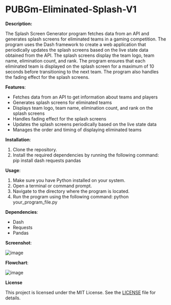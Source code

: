 # PUBGm-Eliminated-Splash-V1


**Description:** 

The Splash Screen Generator program fetches data from an API and generates splash screens for eliminated teams in a gaming competition. The program uses the Dash framework to create a web application that periodically updates the splash screens based on the live state data obtained from the API. The splash screens display the team logo, team name, elimination count, and rank. The program ensures that each eliminated team is displayed on the splash screen for a maximum of 10 seconds before transitioning to the next team. The program also handles the fading effect for the splash screens.

**Features**:

-   Fetches data from an API to get information about teams and players
-   Generates splash screens for eliminated teams
-   Displays team logo, team name, elimination count, and rank on the splash screens
-   Handles fading effect for the splash screens
-   Updates the splash screens periodically based on the live state data
-   Manages the order and timing of displaying eliminated teams

**Installation**:

1.  Clone the repository.
2.  Install the required dependencies by running the following command: pip install dash requests pandas

**Usage**:

1.  Make sure you have Python installed on your system.
2.  Open a terminal or command prompt.
3.  Navigate to the directory where the program is located.
4.  Run the program using the following command: python your_program_file.py

**Dependencies**:

-   Dash
-   Requests
-   Pandas

**Screenshot**:

![image](https://github.com/NotJeket/PUBGm-Eliminated-Splash-V1/assets/37781149/d0a5bde3-adfd-4e02-b04f-4d0bc42b9c9f)



**Flowchart**:

![image](https://github.com/NotJeket/PUBGm-Eliminated-Splash-V1/assets/37781149/99ad1741-93ea-4c44-9511-ab7c2b3358b9)


**License**

This project is licensed under the MIT License. See the [LICENSE](https://github.com/NotJeket/PUBGm-Eliminated-Splash-V2/blob/main/LICENSE) file for details.
